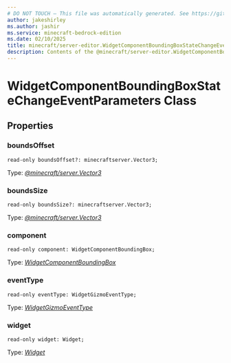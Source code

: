 ```yaml
---
# DO NOT TOUCH — This file was automatically generated. See https://github.com/mojang/minecraftapidocsgenerator to modify descriptions, examples, etc.
author: jakeshirley
ms.author: jashir
ms.service: minecraft-bedrock-edition
ms.date: 02/10/2025
title: minecraft/server-editor.WidgetComponentBoundingBoxStateChangeEventParameters Class
description: Contents of the @minecraft/server-editor.WidgetComponentBoundingBoxStateChangeEventParameters class.
---
```

# WidgetComponentBoundingBoxStateChangeEventParameters Class

## Properties

### **boundsOffset**
`read-only boundsOffset?: minecraftserver.Vector3;`

Type: [*@minecraft/server.Vector3*](../../../scriptapi/minecraft/server/Vector3.md)

### **boundsSize**
`read-only boundsSize?: minecraftserver.Vector3;`

Type: [*@minecraft/server.Vector3*](../../../scriptapi/minecraft/server/Vector3.md)

### **component**
`read-only component: WidgetComponentBoundingBox;`

Type: [*WidgetComponentBoundingBox*](WidgetComponentBoundingBox.md)

### **eventType**
`read-only eventType: WidgetGizmoEventType;`

Type: [*WidgetGizmoEventType*](WidgetGizmoEventType.md)

### **widget**
`read-only widget: Widget;`

Type: [*Widget*](Widget.md)
